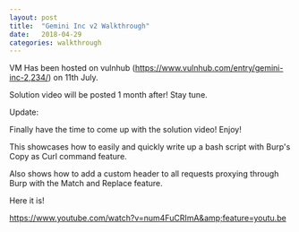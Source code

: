 ```yaml
---
layout: post
title:  "Gemini Inc v2 Walkthrough"
date:   2018-04-29 
categories: walkthrough
---
```

VM Has been hosted on vulnhub (https://www.vulnhub.com/entry/gemini-inc-2,234/) on 11th July.

Solution video will be posted 1 month after! Stay tune.

Update:

Finally have the time to come up with the solution video! Enjoy!

This showcases how to easily and quickly write up a bash script with Burp's Copy as Curl command feature.

Also shows how to add a custom header to all requests proxying through Burp with the Match and Replace feature.

Here it is!

https://www.youtube.com/watch?v=num4FuCRImA&amp;feature=youtu.be